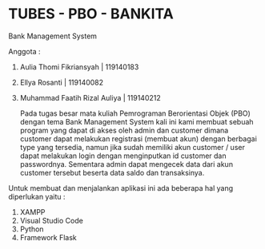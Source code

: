 # TUBES - PBO - BANKITA
Bank Management System

Anggota :
1. Aulia Thomi Fikriansyah      | 119140183
2. Ellya Rosanti                | 119140082
3. Muhammad Faatih Rizal Auliya | 119140212

    Pada tugas besar mata kuliah Pemrograman Berorientasi Objek (PBO) dengan tema Bank Management System kali ini kami membuat sebuah program yang dapat di akses oleh admin dan customer dimana customer dapat melakukan registrasi (membuat akun) dengan berbagai type yang tersedia, namun jika sudah memiliki akun customer / user dapat melakukan login dengan menginputkan id customer dan passwordnya. Sementara admin dapat mengecek data dari akun customer tersebut beserta data saldo dan transaksinya.

Untuk membuat dan menjalankan aplikasi ini ada beberapa hal yang diperlukan yaitu :
1. XAMPP
2. Visual Studio Code
3. Python 
4. Framework Flask
